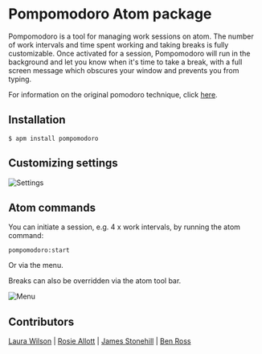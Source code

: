 # Pompomodoro Atom package

Pompomodoro is a tool for managing work sessions on atom. The number of work intervals and time spent working and taking breaks is fully customizable. Once activated for a session, Pompomodoro will run in the background and let you know when it's time to take a break, with a full screen message which obscures your window and prevents you from typing.

For information on the original pomodoro technique, click [here](http://pomodorotechnique.com/).

## Installation

```
$ apm install pompomodoro
```

## Customizing settings

![Settings](http://i.imgur.com/5s6YoNP.png)

## Atom commands

You can initiate a session, e.g. 4 x work intervals, by running the atom command:

`pompomodoro:start`

Or via the menu.

Breaks can also be overridden via the atom tool bar.

![Menu](http://i.imgur.com/g8hWVle.png)

## Contributors

[Laura Wilson](https://github.com/lsewilson/) | [Rosie Allott](https://github.com/rosieallott/) | [James Stonehill](https://github.com/jamesstonehill/) | [Ben Ross](https://github.com/benross92/)
